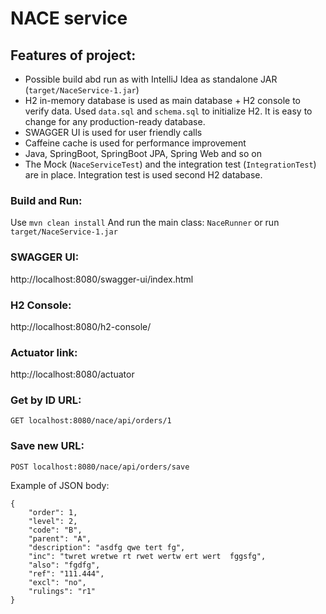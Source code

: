 # NACE service

## Features of project:
* Possible build abd run as with IntelliJ Idea as standalone JAR (`target/NaceService-1.jar`)
* H2 in-memory database is used as main database + H2 console to verify data. Used `data.sql` and `schema.sql` to initialize H2. It is easy to change for any production-ready database.
* SWAGGER UI is used for user friendly calls
* Caffeine cache is used for performance improvement
* Java, SpringBoot, SpringBoot JPA, Spring Web and so on 
* The Mock (`NaceServiceTest`) and the integration test (`IntegrationTest`) are in place. Integration test is used second H2 database.

### Build and Run:
Use `mvn clean install`
And run the main class: `NaceRunner` or run `target/NaceService-1.jar`

### SWAGGER UI:
http://localhost:8080/swagger-ui/index.html

### H2 Console:
http://localhost:8080/h2-console/

### Actuator link:
http://localhost:8080/actuator

### Get by ID URL:
`GET localhost:8080/nace/api/orders/1`

### Save new URL:
`POST localhost:8080/nace/api/orders/save`

Example of JSON body:
```
{
    "order": 1,
    "level": 2,
    "code": "B",
    "parent": "A",
    "description": "asdfg qwe tert fg",
    "inc": "twret wretwe rt rwet wertw ert wert  fggsfg",
    "also": "fgdfg",
    "ref": "111.444",
    "excl": "no",
    "rulings": "r1"
}
```

